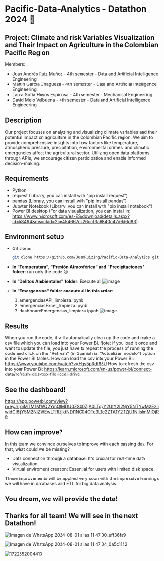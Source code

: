 # Pacific-Data-Analytics - Datathon 2024 :construction:

## Project: Climate and risk Variables Visualization and Their Impact on Agriculture in the Colombian Pacific Region
Members: 
- Juan Andrés Ruiz Muñoz - 4th semester - Data and Artificial Intelligence Engineering
- Martín García Chagueza - 4th semester - Data and Artificial Intelligence Engineering 
- Laura Sofía Hoyos Espinosa - 4th semester - Mechanical Engineering
- David Melo Valbuena - 4th semester - Data and Artificial Intelligence Engineering

## Description
Our project focuses on analyzing and visualizing climate variables and their potential impact on agriculture in the Colombian Pacific region. We aim to provide comprehensive insights into how factors like temperature, atmospheric pressure, precipitation, environmental crimes, and climatic emergencies affect the agricultural sector. Utilizing open data platforms through APIs, we encourage citizen participation and enable informed decision-making.

## Requirements
- Python
- request (Library, you can install with "pip install request")
- pandas (Library, you can install with "pip install pandas")
- Jupyter Notebook (Library, you can install with "pip install notebook")
- Power BI desktop (For data visualization, you can install in: https://www.microsoft.com/es-ES/download/details.aspx?id=58494&msockid=2ce454667cc26ccf3a6840c47d6d6d83).

## Environment setup
- Git clone:
  ```bash
  git clone https://github.com/JuanRuizIng/Pacific-Data-Analytics.git

- **In "Temperatura", "Presión Atmosférica" and "Precipitaciones" folder**: run only the code 😃

- **In "Delitos Ambientales" folder**: Execute all
  ![image](https://github.com/user-attachments/assets/d40e8359-4c50-4dbd-a77f-078a6e5fcced)

- **In "Emergencias" folder execute all in this order**:
  1. emergenciasAPI_limpieza.ipynb
  2. emergenciasExcel_limpieza.ipynb
  3. dashboardEmergencias_limpieza.ipynb
  ![image](https://github.com/user-attachments/assets/d40e8359-4c50-4dbd-a77f-078a6e5fcced)

## Results
When you run the code, it will automatically clean up the code and make a csv file which you can load into your Power BI.
Note: if you load it once and want to update the file, you just have to repeat the process of running the code and click on the "Refresh" (in Spanish is: "Actualizar modelo") option in the Power BI tables.
How can load the csv into your Power BI: https://www.youtube.com/watch?v=Hgs5pRdf68U
How to refresh the csv into your Power BI: https://learn.microsoft.com/en-us/power-bi/connect-data/refresh-desktop-file-local-drive 

## See the dashboard!
https://app.powerbi.com/view?r=eyJrIjoiMTM1MWQ2YmQtMDU0ZS00ZjA0LTgyY2UtY2I2NjY5NTYwM2EzIiwidCI6IjY5M2NiZWEwLTRlZjktNDI1NC04OTc3LTc2ZTA1Y2I1ZjU1NiIsImMiOjR9

## How can improve?
In this team we convince ourselves to improve with each passing day. For that, what could we be missing? 
- Data connection through a database: It's crucial for real-time data visualization.
- Virtual enviroment creation: Essential for users with limited disk space.

These improvements will be applied very soon with the impressive learnings we will have in databases and ETL for big data analysis.

## You dream, we will provide the data!

## Thanks for all team! We will see in the next Datathon!

![Imagen de WhatsApp 2024-08-01 a las 11 47 00_eff36fa9](https://github.com/user-attachments/assets/897e1796-0887-4cdf-90fd-51268947c407)

![Imagen de WhatsApp 2024-08-01 a las 11 47 04_0a5c1142](https://github.com/user-attachments/assets/0c60a045-7591-4eab-8bb6-36b50550788d)

![1722552004413](https://github.com/user-attachments/assets/81bc8282-1c12-4cf5-a861-41dc4ef0fd05)
